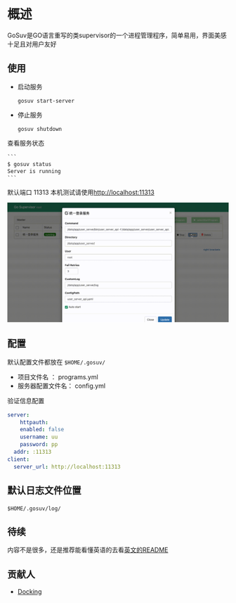 # 概述
GoSuv是GO语言重写的类supervisor的一个进程管理程序，简单易用，界面美感十足且对用户友好 

## 使用
* 启动服务

    ```
    gosuv start-server
    ```
* 停止服务

    ```
    gosuv shutdown
    ```

查看服务状态

    ```
    $ gosuv status
    Server is running
    ```

默认端口 11313  本机测试请使用[http://localhost:11313](http://localhost:11313)

![RunImage](docs/gosuv.gif)

## 配置
默认配置文件都放在 `$HOME/.gosuv/`
    
* 项目文件名 ：     programs.yml
* 服务器配置文件名：    config.yml

验证信息配置

```yml
server:
    httpauth:
    enabled: false
    username: uu
    password: pp
  addr: :11313
client:
  server_url: http://localhost:11313
```

## 默认日志文件位置
`$HOME/.gosuv/log/`

## 待续
内容不是很多，还是推荐能看懂英语的去看[英文的README](README.md)

## 贡献人
- [Docking](http://miaomia.com)